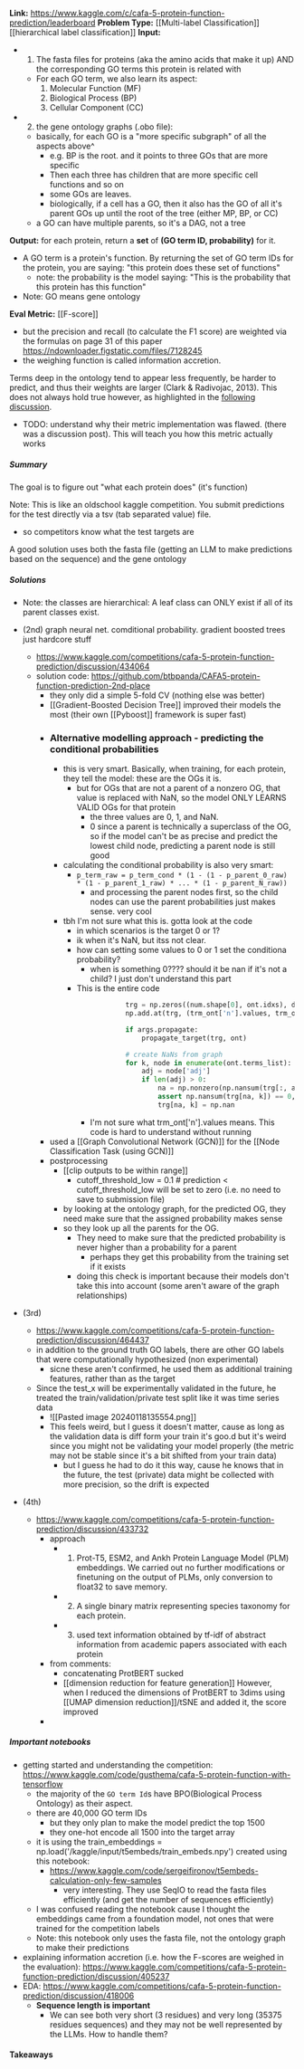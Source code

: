 **Link:** https://www.kaggle.com/c/cafa-5-protein-function-prediction/leaderboard
**Problem Type:** [[Multi-label Classification]] [[hierarchical label classification]]
**Input:**
- 1) The fasta files for proteins (aka the amino acids that make it up) AND the corresponding GO terms this protein is related with
	- For each GO term, we also learn its aspect:
		1. Molecular Function (MF)
		2. Biological Process (BP)
		3. Cellular Component (CC)
- 2) the gene ontology graphs (.obo file):
	- basically, for each GO is a "more specific subgraph" of all the aspects above^
		- e.g. BP is the root. and it points to three GOs that are more specific
		- Then each three has children that are more specific cell functions and so on
		- some GOs are leaves.
		- biologically, if a cell has a GO, then it also has the GO of all it's parent GOs up until the root of the tree (either MP, BP, or CC)
	- a GO can have multiple parents, so it's a DAG, not a tree


**Output:** for each protein, return a **set** of **(GO term ID, probability)** for it.
- A GO term is a protein's function. By returning the set of GO term IDs for the protein, you are saying: "this protein does these set of functions"
	- note: the probability is the model saying: "This is the probability that this protein has this function"
- Note: GO means gene ontology

**Eval Metric:** [[F-score]]
- but the precision and recall (to calculate the F1 score) are weighted via the formulas on page 31 of this paper https://ndownloader.figstatic.com/files/7128245
- the weighing function is called information accretion.

Terms deep in the ontology tend to appear less frequently, be harder to predict, and thus their weights are larger (Clark & Radivojac, 2013). This does not always hold true however, as highlighted in the [following discussion](https://www.kaggle.com/competitions/cafa-5-protein-function-prediction/discussion/405237).

- TODO: understand why their metric implementation was flawed. (there was a discussion post). This will teach you how this metric actually works
##### Summary
The goal is to figure out "what each protein does" (it's function)


Note: This is like an oldschool kaggle competition. You submit predictions for the test directly via a tsv (tab separated value) file.
- so competitors know what the test targets are

A good solution uses both the fasta file (getting an LLM to make predictions based on the sequence) and the gene ontology
##### Solutions

- Note: the classes are hierarchical: A leaf class can ONLY exist if all of its parent classes exist.

- (2nd) graph neural net. comditional probability. gradient boosted trees just hardcore stuff
	- https://www.kaggle.com/competitions/cafa-5-protein-function-prediction/discussion/434064
	- solution code: https://github.com/btbpanda/CAFA5-protein-function-prediction-2nd-place
		- they only did a simple 5-fold CV (nothing else was better)
		- [[Gradient-Boosted Decision Tree]] improved their models the most (their own [[Pyboost]] framework is super fast)
		- ### Alternative modelling approach - predicting the conditional probabilities
			- this is very smart. Basically, when training, for each protein, they tell the model: these are the OGs it is.
				- but for OGs that are not a parent of a nonzero OG, that value is replaced with NaN, so the model ONLY LEARNS VALID OGs for that protein
					- the three values are 0, 1, and NaN.
					- 0 since a parent is technically a superclass of the OG, so if the model can't be as precise and predict the lowest child node, predicting a parent node is still good
			- calculating the conditional probability is also very smart:
				- `p_term_raw = p_term_cond * (1 - (1 - p_parent_0_raw) * (1 - p_parent_1_raw) * ... * (1 - p_parent_N_raw))`
					- and processing the parent nodes first, so the child nodes can use the parent probabilities just makes sense. very cool
			- tbh I'm not sure what this is. gotta look at the code
				- in which scenarios is the target 0 or 1?
				- ik when it's NaN, but itss not clear.
				- how can setting some values to 0 or 1 set the conditiona probability?
					- when is something 0???? should it be nan if it's not a child? I just don't understand this part
				- This is the entire code
					```python
								trg = np.zeros((num.shape[0], ont.idxs), dtype=np.float32)
								np.add.at(trg, (trm_ont['n'].values, trm_ont['id'].values), 1)
					
								if args.propagate:
									propagate_target(trg, ont)
					
								# create NaNs from graph
								for k, node in enumerate(ont.terms_list):
									adj = node['adj']
									if len(adj) > 0:
										na = np.nonzero(np.nansum(trg[:, adj], axis=1) == 0)[0]
										assert np.nansum(trg[na, k]) == 0, 'Should be empty'
										trg[na, k] = np.nan
					```
					- I'm not sure what trm_ont['n'].values means. This code is hard to understand without running
		- used a [[Graph Convolutional Network (GCN)]] for the [[Node Classification Task (using GCN)]]
		- postprocessing
			- [[clip outputs to be within range]]
				- cutoff_threshold_low = 0.1  # prediction < cutoff_threshold_low will be set to zero (i.e. no need to save to submission file)
			- by looking at the ontology graph, for the predicted OG, they need make sure that the assigned probability makes sense
			- so they look up all the parents for the OG.
				- They need to make sure that the predicted probability is never higher than a probability for a parent
					- perhaps they get this probability from the training set if it exists
				- doing this check is important because their models don't take this into account (some aren't aware of the graph relationships)
- (3rd)
	- https://www.kaggle.com/competitions/cafa-5-protein-function-prediction/discussion/464437
	- in addition to the ground truth GO labels, there are other GO labels that were computationally hypothesized (non experimental)
		- sicne these aren't confirmed, he used them as additional training features, rather than as the target
	- Since the test_x will be experimentally validated in the future, he treated the train/validation/private test split like it was time series data
		- ![[Pasted image 20240118135554.png]]
		- This feels weird, but I guess it doesn't matter, cause as long as the validation data is diff form your train it's goo.d but it's weird since you might not be validating your model properly (the metric may not be stable since it's a bit shifted from your train data)
			- but I guess he had to do it this way, cause he knows that in the future, the test (private) data might be collected with more precision, so the drift is expected
- (4th)
	- https://www.kaggle.com/competitions/cafa-5-protein-function-prediction/discussion/433732
		- approach
			- 1) Prot-T5, ESM2, and Ankh Protein Language Model (PLM) embeddings. We carried out no further modifications or finetuning on the output of PLMs, only conversion to float32 to save memory.
			- 2) A single binary matrix representing species taxonomy for each protein.
			- 3) used text information obtained by tf-idf of abstract information from academic papers associated with each protein
		- from comments:
			- concatenating ProtBERT sucked
			- [[dimension reduction for feature generation]] However, when I reduced the dimensions of ProtBERT to 3dims using [[UMAP dimension reduction]]/tSNE and added it, the score improved
		- 
##### Important notebooks
- getting started and understanding the competition: https://www.kaggle.com/code/gusthema/cafa-5-protein-function-with-tensorflow
	- the majority of the `GO term Id`s have BPO(Biological Process Ontology) as their aspect.
	- there are 40,000 GO term IDs
		- but they only plan to make the model predict the top 1500
		- they one-hot encode all 1500 into the target array
	- it is using the train_embeddings = np.load('/kaggle/input/t5embeds/train_embeds.npy') created using this notebook:
		- https://www.kaggle.com/code/sergeifironov/t5embeds-calculation-only-few-samples
			- very interesting. They use SeqIO to read the fasta files efficiently (and get the number of sequences efficiently)
	- I was confused reading the notebook cause I thought the embeddings came from a foundation model, not ones that were trained for the competition labels
	- Note: this notebook only uses the fasta file, not the ontology graph to make their predictions
- explaining information accretion (i.e. how the F-scores are weighed in the evaluation): https://www.kaggle.com/competitions/cafa-5-protein-function-prediction/discussion/405237
- EDA: https://www.kaggle.com/competitions/cafa-5-protein-function-prediction/discussion/418006
	- **Sequence length is important**
		- We can see both very short (3 residues) and very long (35375 residues sequences) and they may not be well represented by the LLMs. How to handle them?
#### Takeaways


